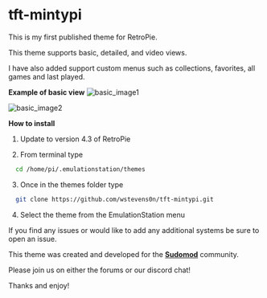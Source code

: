 # tft-mintypi

This is my first published theme for RetroPie.

This theme supports basic, detailed, and video views.

I have also added support custom menus such as collections, favorites, all games and last played.

**Example of basic view**
![basic_image1](https://user-images.githubusercontent.com/25314348/31476136-876ad9cc-aeca-11e7-87a1-6c01f32c27af.jpg)

![basic_image2](https://user-images.githubusercontent.com/25314348/31476140-8ca87322-aeca-11e7-98d6-1afa7725657d.jpg)


**How to install**
1. Update to version 4.3 of RetroPie

2. From terminal type
```bash
  cd /home/pi/.emulationstation/themes
``` 
3. Once in the themes folder type
```bash
  git clone https://github.com/wstevens0n/tft-mintypi.git
```
4. Select the theme from the EmulationStation menu

If you find any issues or would like to add any additional systems be sure to open an issue.

This theme was created and developed for the **[Sudomod](http://www.sudomod.com/)** community. 

Please join us on either the forums or our discord chat!

Thanks and enjoy!
